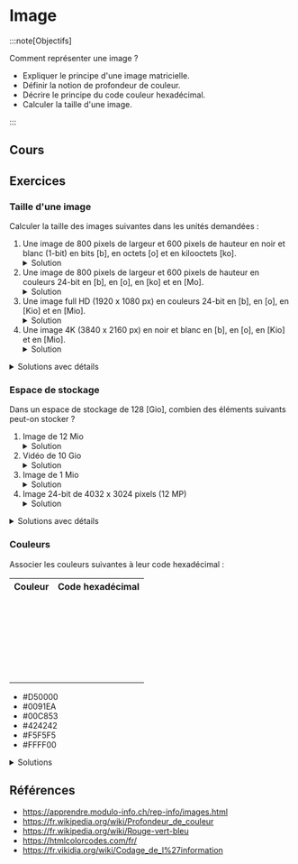 # Image

:::note[Objectifs]

Comment représenter une image ?

- Expliquer le principe d'une image matricielle.
- Définir la notion de profondeur de couleur.
- Décrire le principe du code couleur hexadécimal.
- Calculer la taille d'une image.

:::

## Cours

<Reveal name="1m-repr-image" />

## Exercices

### Taille d'une image

Calculer la taille des images suivantes dans les unités demandées :

1. Une image de 800 pixels de largeur et 600 pixels de hauteur en noir et blanc (1-bit) en bits [b], en octets [o] et en kilooctets [ko].
   <details><summary>Solution</summary>480'000 [b] = 60'000 [o] = 60 [ko]</details>
2. Une image de 800 pixels de largeur et 600 pixels de hauteur en couleurs 24-bit en [b], en [o], en [ko] et en [Mo].
   <details><summary>Solution</summary>11'520'000 [b] = 1'440'000 [o] = 1'440 [ko] = 1,44 [Mo]</details>
3. Une image full HD (1920 x 1080 px) en couleurs 24-bit en [b], en [o], en [Kio] et en [Mio].
   <details><summary>Solution</summary>49 766 400 [b] = 6'220'800 [o] = 6'075 [Kio] = 5,93 [Mio]</details>
4. Une image 4K (3840 x 2160 px) en noir et blanc en [b], en [o], en [Kio] et en [Mio].
   <details><summary>Solution</summary>8'294'400 [b] = 1'036'800 [o] = 1'012,5 [Kio] = 0,99 [Mio]</details>

<details>
<summary>Solutions avec détails</summary>

1. - 800 &times; 600 &times; 1 = 480'000 [b]
   - 480'000 [b] / 8 = 60'000 [o]
   - 60'000 [o] / 1'000 = 60 [ko]
2. - 800 &times; 600 &times; 24 = 11'520'000 [b]
   - 11'520'000 [b] / 8 = 1'440'000 [o]
   - 1'440'000 [o] / 1'000 = 1'440 [ko]
   - 1'440 [ko] / 1'000 = 1,44 [Mo]
3. - 1920 &times; 1080 &times; 24 = 49 766 400 [b]
   - 49 766 400 [b] / 8 = 6'220'800 [o]
   - 6'220'800 [o] / 1'024 = 6'075 [Kio]
   - 6'075 [Kio] / 1'024 = 5,93 [Mio]
4. - 3840 &times; 2160 &times; 1 = 8'294'400 [b]
   - 8'294'400 [b] / 8 = 1'036'800 [o]
   - 1'036'800 [o] / 1'024 = 1'012,5 [Kio]
   - 1'012,5 [Kio] / 1'024 = 0,99 [Mio]

</details>

### Espace de stockage

Dans un espace de stockage de 128 [Gio], combien des éléments suivants peut-on stocker ?

1. Image de 12 Mio
   <details><summary>Solution</summary>10'922 images</details>
2. Vidéo de 10 Gio
   <details><summary>Solution</summary>12 vidéos</details>
3. Image de 1 Mio
   <details><summary>Solution</summary>131'072 images</details>
4. Image 24-bit de 4032 x 3024 pixels (12 MP)
   <details><summary>Solution</summary>3'757 images</details>

<details>
<summary>Solutions avec détails</summary>

1. - Convertir dans la même unité : 128 [Gio] &times; 1'024 = 131'072 [Mio]
   - 131'072 [Mio] / 12 [Mio] = 10'922 images
2. - 128 [Gio] / 10 [Gio] = 12 vidéos
3. - 128 [Gio] &times; 1'024 = 131'072 [Mio]
   - 131'072 [Mio] / 1 [Mio] = 131'072 images
4. - Chaque image fait 4032 &times; 3024 &times; 24 = 292'626'432 [b]
   - Convertir dans la même unité (images) :
     - 292'626'432 [b] / 8 = 36'578'304 [o]
     - 36'578'304 [o] / 1'024 = 35'721 [Kio]
     - 35'721 [Kio] / 1'024 = 34,88 [Mio]
   - Convertir dans la même unité (espace de stockage) :
     - 128 [Gio] &times; 1'024 = 131'072 [Mio]
   - 131'072 [Mio] / 34,88 [Mio] = 3'757 images

</details>

### Couleurs

Associer les couleurs suivantes à leur code hexadécimal :

<table>
  <tr>
    <th>Couleur</th>
    <th>Code hexadécimal</th>
  </tr>
  <tr>
    <td style={{"background-color":"#0091EA"}}>&nbsp;</td>
    <td></td>
  </tr>
  <tr>
    <td style={{"background-color":"#FFFF00"}}>&nbsp;</td>
    <td></td>
  </tr>
  <tr>
    <td style={{"background-color":"#424242"}}>&nbsp;</td>
    <td></td>
  </tr>
  <tr>
    <td style={{"background-color":"#F5F5F5"}}>&nbsp;</td>
    <td></td>
  </tr>
  <tr>
    <td style={{"background-color":"#D50000"}}>&nbsp;</td>
    <td></td>
  </tr>
  <tr>
    <td style={{"background-color":"#00C853"}}>&nbsp;</td>
    <td></td>
  </tr>
</table>

- #D50000
- #0091EA
- #00C853
- #424242
- #F5F5F5
- #FFFF00

<details>
<summary>Solutions</summary>

<table>
  <tr>
    <th>Couleur</th>
    <th>Code hexadécimal</th>
  </tr>
  <tr>
    <td style={{"background-color":"#0091EA"}}>&nbsp;</td>
    <td>#0091EA</td>
  </tr>
  <tr>
    <td style={{"background-color":"#FFFF00"}}>&nbsp;</td>
    <td>#FFFF00</td>
  </tr>
  <tr>
    <td style={{"background-color":"#424242"}}>&nbsp;</td>
    <td>#424242</td>
  </tr>
  <tr>
    <td style={{"background-color":"#F5F5F5"}}>&nbsp;</td>
    <td>#F5F5F5</td>
  </tr>
  <tr>
    <td style={{"background-color":"#D50000"}}>&nbsp;</td>
    <td>#D50000</td>
  </tr>
  <tr>
    <td style={{"background-color":"#00C853"}}>&nbsp;</td>
    <td>#00C853</td>
  </tr>
</table>

Commencer par mettre de côté les nuances de gris qui ont trois valeurs répétées (#424242 et #F5F5F5). Plus la valeur est élevée, plus la couleur est claire.

Ensuite, regarder s'il y a une couleur RGB dominante : #D50000 est un rouge, #00C853 est un vert et #0091EA est un bleu

Finalement, #FFFF00 est la combinaison de rouge et de vert, qui est jaune.

</details>

## Références

- https://apprendre.modulo-info.ch/rep-info/images.html
- https://fr.wikipedia.org/wiki/Profondeur_de_couleur
- https://fr.wikipedia.org/wiki/Rouge-vert-bleu
- https://htmlcolorcodes.com/fr/
- https://fr.vikidia.org/wiki/Codage_de_l%27information
